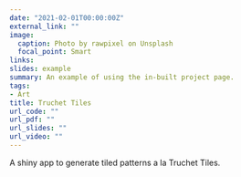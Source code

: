 ```yaml
---
date: "2021-02-01T00:00:00Z"
external_link: ""
image:
  caption: Photo by rawpixel on Unsplash
  focal_point: Smart
links:
slides: example
summary: An example of using the in-built project page.
tags:
- Art
title: Truchet Tiles
url_code: ""
url_pdf: ""
url_slides: ""
url_video: ""
---
```


A shiny app to generate tiled patterns a la Truchet Tiles.
